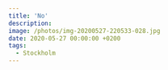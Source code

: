 ```yaml
---
title: 'No'
description:
image: /photos/img-20200527-220533-028.jpg
date: 2020-05-27 00:00:00 +0200
tags:
  - Stockholm
---
```

